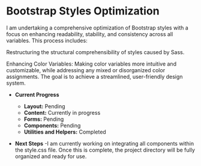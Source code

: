 # Bootstrap Styles Optimization

I am undertaking a comprehensive optimization of Bootstrap styles with a focus on enhancing readability, stability, and consistency across all variables. This process includes:

Restructuring the structural comprehensibility of styles caused by Sass.

Enhancing Color Variables: Making color variables more intuitive and customizable, while addressing any mixed or disorganized color assignments. The goal is to achieve a streamlined, user-friendly design system.

- **Current Progress**
  - **Layout:** Pending
  - **Content:** Currently in progress
  - **Forms:** Pending
  - **Components:** Pending
  - **Utilities and Helpers:** Completed

- **Next Steps**
  -I am currently working on integrating all components within the style.css file. Once this is complete, the project directory will be fully organized and ready for use.
